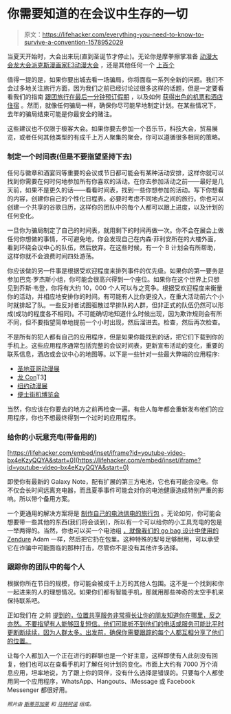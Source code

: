 # 你需要知道的在会议中生存的一切

> 原文：<https://lifehacker.com/everything-you-need-to-know-to-survive-a-convention-1578952029>

当夏天开始时，大会出来玩(直到圣诞节才停止)。无论你是摩拳擦掌准备 [动漫大会](http://www.comic-con.org/)[龙大会](http://www.dragoncon.org/)[派克斯](http://prime.paxsite.com/)[漫画家](http://comikazeexpo.com/)[E3](http://www.e3expo.com/)[动漫大会](http://www.momocon.com/) ，还是其他任何一个 [上百个](http://en.wikipedia.org/wiki/List_of_science_fiction_conventions)



值得一提的是，如果你要出城去看一场骗局，你将面临一系列全新的问题。我们不会过多地关注旅行方面，因为我们之前已经讨论过很多这样的话题，但是一定要看看我们的指南 [跟团旅行](http://lifehacker.com/how-to-travel-with-a-group-of-friends-and-not-lose-you-1451652555)[在最后一分钟预订假期](http://lifehacker.com/how-to-plan-an-awesome-last-minute-vacation-on-the-che-5840381) ，以及如何 [获得出色的机票和酒店住宿](http://lifehacker.com/the-ultimate-travel-hacking-guide-5841147) 。然而，就像任何骗局一样，确保你尽可能早地制定计划。在某些情况下，去年的骗局结束可能是你最安全的赌注。

这些建议也不仅限于极客大会。如果你要去参加一个音乐节，科技大会，贸易展览，或者任何其他类型的有成千上万人聚集的聚会，你可以遵循很多相同的策略。

### 制定一个时间表(但是不要指望坚持下去)

任何与徽章和酒宴同等重要的会议或节日都可能会有某种活动安排，这样你就可以找到你需要在何时何地参加所有你喜欢的活动。在你去参加活动之前——最好是几天前，如果不是更久的话——看看时间表，找到一些你想参加的活动。写下你想看的内容，创建你自己的个性化日程表。必要时考虑不同地点之间的旅行。你也可以创建一个共享的谷歌日历，这样你的团队中的每个人都可以跟上进度，以及计划的任何变化。

一旦你为骗局制定了自己的时间表，就用剩下的时间再做一次。你不会在展会上做任何你想做的事情，不可避免地，你会发现自己在内森·菲利安所在的大楼外面，看到环绕会议中心的队伍，然后放弃。在这些时候，有一个 B 计划会有所帮助，这样你就不会浪费时间四处游荡。

你应该做的另一件事是根据受欢迎程度来排列事件的优先级。如果你的第一要务是参加巴克·罗杰斯小组，你可能会很高兴得到一个座位。如果你在这个世界上只想见到乔斯·韦登，你将有大约 10，000 个人可以与之竞争。根据受欢迎程度来衡量你的活动，并相应地安排你的时间。有可能有人比你更投入，在重大活动前六个小时就排起了队。一些反对者试图驱散过早排队的人群，但非正式的队伍仍然可以形成(成功的程度各不相同)。不可能确切地知道什么时候出现，因为欺诈规则会有所不同，但不要指望简单地提前一个小时出现，然后溜进去。检查，然后再次检查。

不是所有的犯人都有自己的应用程序，但是如果你能找到的话，把它们下载到你的手机上。这些应用程序通常包括完整的会议时间表，更新宣布活动的变化，重要的联系信息，酒店或会议中心的地图等。以下是一些针对一些最大弊端的应用程序:

*   [圣地亚哥动漫展](http://www.comic-con.org/apps)
*   [龙 Con](http://dailydragon.dragoncon.org/in/mobile-app/)T3】
*   [纽约动漫展](http://www.newyorkcomiccon.com/About-NYCC/NYCC-Is-Going-Mobile/)
*   [便士街机博览会](http://prime.paxsite.com/)

当然，你应该在你要去的地方之前再检查一遍。有些人每年都会重新发布他们的应用程序，你也不想最终得到一个过时的应用程序。

### 给你的小玩意充电(带备用的)

 [https://lifehacker.com/embed/inset/iframe?id=youtube-video-bx4eKzyQQYA&start=0](https://lifehacker.com/embed/inset/iframe?id=youtube-video-bx4eKzyQQYA&start=0) 

即使你有最新的 Galaxy Note，配有扩展的第三方电池，它也有可能会没电。你不仅会长时间远离充电器，而且夏季事件可能会对你的电池健康造成特别严重的影响。所以带个备用方案。

一个更通用的解决方案将是 [制作自己的电池供电的旅行包](http://lifehacker.com/how-to-make-a-battery-powered-gadget-charging-go-bag-1440972636) 。无论如何，你可能会想要带一些其他的东西(我们将会谈到)，所以有一个可以给你的小工具充电的包是一举两得的。当然，你也可以买一个电池组 [，就像我们的 go bag 设计中使用的 Zendure](http://www.amazon.com/dp/B00ICYOUCK/?asc_campaign=InlineText&asc_refurl=https://lifehacker.com/everything-you-need-to-know-to-survive-a-convention-1578952029&asc_source=&tag=kinjalifehackerlink-20) Adam 一样，然后把它扔在包里。这种特殊的型号足够耐用，可以承受它在诈骗中可能面临的那种打击，尽管你不是没有其他许多选择。

### 跟踪你的团队中的每个人

根据你所在节日的规模，你可能会被成千上万的其他人包围。这不是一个找到和你一起进来的人的理想情况。如果你们都有智能手机，那就用那些神奇的太空手机来保持联系吧。

正如我们在 之前 [提到的，位置共享服务非常擅长让你的朋友知道你在哪里，反之亦然。不要指望有人能够回复短信。他们可能听不到他们的电话或服务可能比平时更断断续续，因为人群太多。出发前，确保你需要跟踪的每个人都互相分享了他们的位置。](http://lifehacker.com/buddy-system-tracking-when-you-go-on-vacation-heading-1565447098)

让每个人都加入一个正在进行的群聊也是一个好主意，这样即使有人此刻没有回复，他们也可以在查看手机时了解任何计划的变化。市面上大约有 7000 万个消息应用，坦率地说，为了跟上你的同伴，没有什么选择是错误的。只要每个人都使用同一个应用程序，WhatsApp、Hangouts、iMessage 或 Facebook Messenger 都很好用。

<small>*照片由*</small> [<small>*斯蒂芬加莱*</small>](http://www.flickr.com/photos/isa_lias/9231835855) <small>*和*</small> [<small>*马特阿诺*</small>](http://www.flickr.com/photos/34429085@N00/135037515) <small>*组成。*</small>